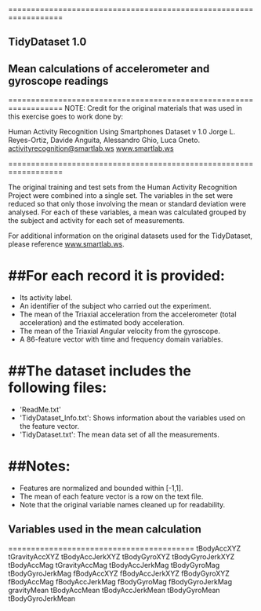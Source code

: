 ==================================================================
## TidyDataset 1.0
## Mean calculations of accelerometer and gyroscope readings
==================================================================
NOTE: Credit for the original materials that was used in this exercise 
goes to work done by:

  Human Activity Recognition Using Smartphones Dataset v 1.0
  Jorge L. Reyes-Ortiz, Davide Anguita, Alessandro Ghio, Luca Oneto.
  activityrecognition@smartlab.ws
  www.smartlab.ws

==================================================================

The original training and test sets from the Human Activity Recognition Project were combined into a single set. The 
variables in the set were reduced so that only those involving the mean or standard deviation were analysed.  For each 
of these variables, a mean was calculated grouped by the subject and activity for each set of measurements.

For additional information on the original datasets used for the TidyDataset, please reference www.smartlab.ws.

##For each record it is provided:
======================================

- Its activity label. 
- An identifier of the subject who carried out the experiment.
- The mean of the Triaxial acceleration from the accelerometer (total acceleration) and the estimated body acceleration.
- The mean of the Triaxial Angular velocity from the gyroscope. 
- A 86-feature vector with time and frequency domain variables. 

##The dataset includes the following files:
=========================================

- 'ReadMe.txt'
- 'TidyDataset_Info.txt': Shows information about the variables used on the feature vector.
- 'TidyDataset.txt': The mean data set of all the measurements.

##Notes: 
======
- Features are normalized and bounded within [-1,1].
- The mean of each feature vector is a row on the text file.
- Note that the original variable names cleaned up for readability.

## Variables used in the mean calculation 
=========================================
tBodyAccXYZ
tGravityAccXYZ
tBodyAccJerkXYZ
tBodyGyroXYZ
tBodyGyroJerkXYZ
tBodyAccMag
tGravityAccMag
tBodyAccJerkMag
tBodyGyroMag
tBodyGyroJerkMag
fBodyAccXYZ
fBodyAccJerkXYZ
fBodyGyroXYZ
fBodyAccMag
fBodyAccJerkMag
fBodyGyroMag
fBodyGyroJerkMag
gravityMean
tBodyAccMean
tBodyAccJerkMean
tBodyGyroMean
tBodyGyroJerkMean



